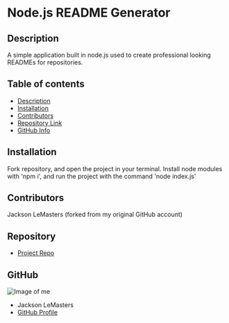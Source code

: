 # **Node.js README Generator**
## Description 
A simple application built in node.js used to create professional looking READMEs for repositories.
## Table of contents
- [Description](#Description)
- [Installation](#Installation)
- [Contributors](#Contributors)
- [Repository Link](#Repository)
- [GitHub Info](#GitHub) 
## Installation
Fork repository, and open the project in your terminal. Install node modules with 'npm i', and run the project with the command 'node index.js'
## Contributors
Jackson LeMasters (forked from my original GitHub account)
## Repository
- [Project Repo](github.com/tf-jlemasters/README_Generator)
## GitHub
![Image of me](https://avatars.githubusercontent.com/u/82251556?v=4)
- Jackson LeMasters
- [GitHub Profile](https://github.com/tf-jlemasters)
